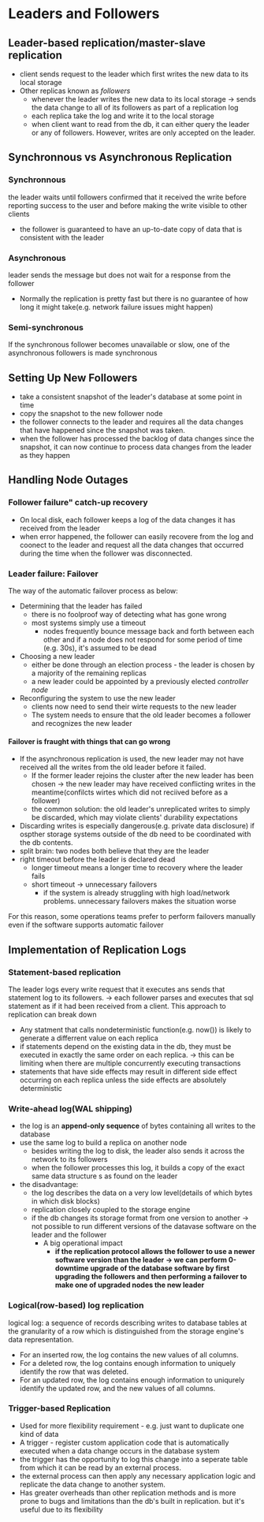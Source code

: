 # Leaders and Followers

## Leader-based replication/master-slave replication
* client sends request to the leader which first writes the new data to its local storage
* Other replicas known as *followers*
  * whenever the leader writes the new data to its local storage -> sends the data change to all of its followers as part of a replication log
  * each replica take the log and write it to the local storage
  * when client want to read from the db, it can either query the leader or any of followers. However, writes are only accepted on the leader.

## Synchronnous vs Asynchronous Replication
### Synchronnous
the leader waits until followers confirmed that it received the write before reporting success to the user and before making the write visible to other clients

* the follower is guaranteed to have an up-to-date copy of data that is consistent with the leader

### Asynchronous
leader sends the message but does not wait for a response from the follower

* Normally the replication is pretty fast but there is no guarantee of how long it might take(e.g. network failure issues might happen)

### Semi-synchronous
If the synchronous follower becomes unavailable or slow, one of the asynchronous followers is made synchronous

## Setting Up New Followers
* take a consistent snapshot of the leader's database at some point in time
* copy the snapshot to the new follower node
* the follower connects to the leader and requires all the data changes that have happened since the snapshot was taken.
* when the follower has processed the backlog of data changes since the snapshot, it can now continue to process data changes from the leader as they happen

## Handling Node Outages

### Follower failure" catch-up recovery
* On local disk, each follower keeps a log of the data changes it has received from the leader
* when error happened, the follower can easily recovere from the log and coonect to the leader and request all the data changes that occurred during the time when the follower was disconnected.

### Leader failure: Failover

The way of the automatic failover process as below:
* Determining that the leader has failed
  * there is no foolproof way of detecting what has gone wrong
  * most systems simply use a timeout
    * nodes frequently bounce message back and forth between each other and if a node does not respond for some period of time (e.g. 30s), it's assumed to be dead
* Choosing a new leader
  * either be done through an election process - the leader is chosen by a majority of the remaining replicas
  * a new leader could be appointed by a previously elected *controller node*
* Reconfiguring the system to use the new leader
  * clients now need to send their wirte requests to the new leader
  * The system needs to ensure that the old leader becomes a follower and recognizes the new leader


#### Failover is fraught with things that can go wrong
* If the asynchronous replication is used, the new leader may not have received all the writes from the old leader before it failed.
  * If the former leader rejoins the cluster after the new leader has been chosen -> the new leader may have received conflicting writes in the meantime(confilcts wirtes which did not reciived before as a follower)
  * the common solution: the old leader's unreplicated writes to simply be discarded, which may violate clients' durability expectations
* Discarding writes is especially dangerous(e.g. private data disclosure) if ospther storage systems outside of the db need to be coordinated with the db contents.
* split brain: two nodes both believe that they are the leader
* right timeout before the leader is declared dead
  * longer timeout means a longer time to recovery where the leader fails
  * short timeout -> unnecessary failovers
    * if the system is already struggling with high load/network problems. unnecessary failovers makes the situation worse

For this reason, some operations teams prefer to perform failovers manually even if the software supports automatic failover

## Implementation of Replication Logs
### Statement-based replication
The leader logs every write request that it executes ans sends that statement log to its followers. -> each follower parses and executes that sql statement as if it had been received from a client. This approach to replication can break down
* Any statment that calls nondeterministic function(e.g. now()) is likely to generate a differrent value on each replica
* if statements depend on the existing data in the db, they must be executed in exactly the same order on each replica. -> this can be limiting when there are multiple concurrently executing transactions
* statements that have side effects may result in different side effect occurring on each replica unless the side effects are absolutely deterministic


### Write-ahead log(WAL shipping)
* the log is an **append-only sequence** of bytes containing all writes to the database
* use the same log to build a replica on another node
  * besides writing the log to disk,  the leader also sends it across the network to its followers
  * when the follower processes this log, it builds a copy of the exact same data structure s as found on the leader
* the disadvantage: 
  * the log describes the data on a very low level(details of which bytes in which disk blocks)
  * replication closely coupled to the storage engine
  * if the db changes its storage format from one version to another -> not possible to run different versions of the datavase software on the leader and the follower
    * A big operational impact
      * **if the replication protocol allows the follower to use a newer software version than the leader -> we can perform 0-downtime upgrade of the database software by first upgrading the followers and then performing a failover to make one of upgraded nodes the new leader**

### Logical(row-based) log replication
logical log: a sequence of records describing writes to database tables at the granularity of a row which is distinguished from the storage engine's data representation.
* For an inserted row, the log contains the new values of all columns.
* For a deleted row, the log contains enough information to uniquely identify the row that was deleted.
* For an updated row, the log contains enough information to uniqurely identify the updated row, and the new values of all columns.

### Trigger-based Replication
* Used for more flexibility requirement - e.g. just want to duplicate one kind of data
* A trigger - register custom application code that is automatically executed when a data change occurs in the database system
* the trigger has the opportunity to log this change into a seperate table from which it can be read by an external process.
* the external process can then apply any necessary application logic and replicate the data change to another system.
* Has greater overheads than other replication methods and is more prone to bugs and limitations than the db's built in replication. but it's useful due to its flexibility